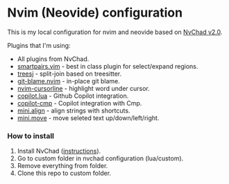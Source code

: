 # Nvim (Neovide) configuration

This is my local configuration for nvim and neovide based on [NvChad v2.0](https://nvchad.com).

Plugins that I'm using:

* All plugins from NvChad.
* [smartpairs.vim](https://github.com/gorkunov/smartpairs.vim) - best in class plugin for select/expand regions.
* [treesj](https://github.com/Wansmer/treesj) - split-join based on treesitter.
* [git-blame.nvim](https://github.com/f-person/git-blame.nvim) - in-place git blame.
* [nvim-cursorline](https://github.com/yamatsum/nvim-cursorline) - highlight word under cursor.
* [copilot.lua](https://github.com/zbirenbaum/copilot.lua) - Github Copilot integration.
* [copilot-cmp](https://github.com/zbirenbaum/copilot-cmp) - Copilot integration with Cmp.
* [mini.align](https://github.com/echasnovski/mini.align) - align strings with shortcuts.
* [mini.move](https://github.com/echasnovski/mini.move) - move seleted text up/down/left/right.

### How to install

1. Install NvChad ([instructions](https://nvchad.com/docs/quickstart/install)).
2. Go to custom folder in nvchad configuration (lua/custom).
3. Remove everything from folder.
4. Clone this repo to custom folder.
